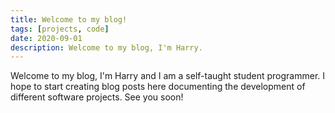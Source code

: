 ```yaml
---
title: Welcome to my blog!
tags: [projects, code]
date: 2020-09-01
description: Welcome to my blog, I'm Harry.
---
```


Welcome to my blog, I'm Harry and I am a self-taught student programmer. I hope to start creating blog posts here documenting the development of different software projects. See you soon!
